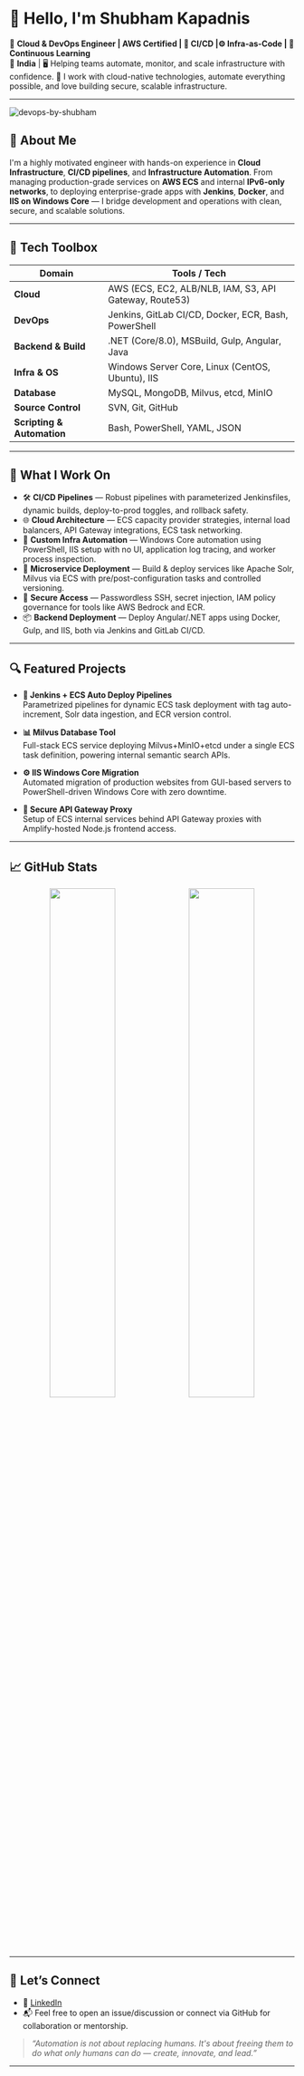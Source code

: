 # 👋 Hello, I'm Shubham Kapadnis

🚀 **Cloud & DevOps Engineer | AWS Certified | 🔁 CI/CD |⚙️ Infra-as-Code | 🧠 Continuous Learning**  
📍 **India** | 🖥️ Helping teams automate, monitor, and scale infrastructure with confidence.
🔧 I work with cloud-native technologies, automate everything possible, and love building secure, scalable infrastructure. 

---
<p align="left"> <img src="https://komarev.com/ghpvc/?username=devops-by-shubham&label=Profile%20views&color=0e75b6&style=flat" alt="devops-by-shubham" /> </p>


## 💼 About Me

I'm a highly motivated engineer with hands-on experience in **Cloud Infrastructure**, **CI/CD pipelines**, and **Infrastructure Automation**. From managing production-grade services on **AWS ECS** and internal **IPv6-only networks**, to deploying enterprise-grade apps with **Jenkins**, **Docker**, and **IIS on Windows Core** — I bridge development and operations with clean, secure, and scalable solutions.

---

## 🔧 Tech Toolbox

| Domain | Tools / Tech |
|--------|--------------|
| **Cloud** | AWS (ECS, EC2, ALB/NLB, IAM, S3, API Gateway, Route53) |
| **DevOps** | Jenkins, GitLab CI/CD, Docker, ECR, Bash, PowerShell |
| **Backend & Build** | .NET (Core/8.0), MSBuild, Gulp, Angular, Java |
| **Infra & OS** | Windows Server Core, Linux (CentOS, Ubuntu), IIS |
| **Database** | MySQL, MongoDB, Milvus, etcd, MinIO |
| **Source Control** | SVN, Git, GitHub |
| **Scripting & Automation** | Bash, PowerShell, YAML, JSON |

---

## 📘 What I Work On

- 🛠️ **CI/CD Pipelines** — Robust pipelines with parameterized Jenkinsfiles, dynamic builds, deploy-to-prod toggles, and rollback safety.
- 🌐 **Cloud Architecture** — ECS capacity provider strategies, internal load balancers, API Gateway integrations, ECS task networking.
- 🧩 **Custom Infra Automation** — Windows Core automation using PowerShell, IIS setup with no UI, application log tracing, and worker process inspection.
- 🧪 **Microservice Deployment** — Build & deploy services like Apache Solr, Milvus via ECS with pre/post-configuration tasks and controlled versioning.
- 🔐 **Secure Access** — Passwordless SSH, secret injection, IAM policy governance for tools like AWS Bedrock and ECR.
- 📦 **Backend Deployment** — Deploy Angular/.NET apps using Docker, Gulp, and IIS, both via Jenkins and GitLab CI/CD.

---

## 🔍 Featured Projects

- **🔁 Jenkins + ECS Auto Deploy Pipelines**  
  Parametrized pipelines for dynamic ECS task deployment with tag auto-increment, Solr data ingestion, and ECR version control.

- **📊 Milvus Database Tool**  
  Full-stack ECS service deploying Milvus+MinIO+etcd under a single ECS task definition, powering internal semantic search APIs.

- **⚙️ IIS Windows Core Migration**  
  Automated migration of production websites from GUI-based servers to PowerShell-driven Windows Core with zero downtime.

- **🔐 Secure API Gateway Proxy**  
  Setup of ECS internal services behind API Gateway proxies with Amplify-hosted Node.js frontend access.

---

## 📈 GitHub Stats

<p align="center">
  <img src="https://github-readme-stats.vercel.app/api?username=devops-by-shubham&show_icons=true&theme=github_dark" width="48%" />
  <img src="https://github-readme-streak-stats.herokuapp.com?user=devops-by-shubham&theme=dark" width="48%" />
</p>


---

## 🤝 Let’s Connect

- 💼 [LinkedIn](https://www.linkedin.com/in/shubham-kapadnis)  
- 📬 Feel free to open an issue/discussion or connect via GitHub for collaboration or mentorship.

> _“Automation is not about replacing humans. It's about freeing them to do what only humans can do — create, innovate, and lead.”_

---

